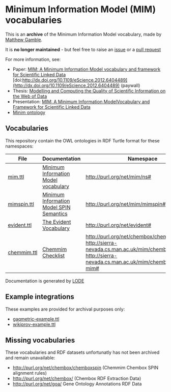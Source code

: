 # Minimum Information Model (MIM) vocabularies

This is an **archive** of the Minimum Information Model vocabulary, made by 
[Matthew Gamble](http://orcid.org/0000-0003-4913-1485).

It is **no longer maintained** - but feel free to raise an
[issue](https://github.com/ResearchObject/mim-vocabulary/issues)
or a [pull request](https://github.com/ResearchObject/mim-vocabulary/pulls)

For more information, see:

* Paper: [MIM: A Minimum Information Model vocabulary and framework for Scientific Linked Data](http://dx.doi.org/10.1109/eScience.2012.6404489) <br> [doi:http://dx.doi.org/10.1109/eScience.2012.6404489](http://dx.doi.org/10.1109/eScience.2012.6404489) (paywall)
* Thesis: [Modelling and Computing the Quality of Scientific Information on the Web of Data](https://www.escholar.manchester.ac.uk/uk-ac-man-scw:224381) 
* Presentation: [MIM:  A Minimum Information ModelVocabulary and Framework for Scientific Linked Data](http://dev.mygrid.org.uk/wiki/download/attachments/14418927/MIM-Complete.pdf)
* [Minim ontology](https://github.com/wf4ever/ro-manager/blob/master/Minim/Minim-description.md)


## Vocabularies

This repository contain the OWL ontologies in RDF Turtle format for these namespaces: 

| File | Documentation | Namespace |
| ---- | ------------- | --------- |
| [mim.ttl](mim.ttl) | [Minimum Information Model vocabulary](http://essepuntato.it/lode/owlapi/https://cdn.rawgit.com/ResearchObject/mim-vocabulary/2014-04-30/mim.ttl) | http://purl.org/net/mim/ns# | 
| [mimspin.ttl](mimspin.ttl) | [Minimum Information Model SPIN Semantics](http://essepuntato.it/lode/owlapi/https://cdn.rawgit.com/ResearchObject/mim-vocabulary/2014-04-30/mimspin.ttl) | http://purl.org/net/mim/mimspin# | 
| [evident.ttl](evident.ttl) | [The Evident Vocabulary](http://essepuntato.it/lode/owlapi/https://cdn.rawgit.com/ResearchObject/mim-vocabulary/2014-04-30/evident.ttl) | http://purl.org/net/evident# | 
| [chemmim.ttl](chemmim.ttl) | [Chemmim Checklist](http://essepuntato.it/lode/owlapi/https://cdn.rawgit.com/ResearchObject/mim-vocabulary/2014-04-30/evident.ttl) | http://purl.org/net/chembox/chemmim <br> http://sierra-nevada.cs.man.ac.uk/mim/chembox/chemmim <br> http://sierra-nevada.cs.man.ac.uk/mim/chembox/chembox-mim# | 

Documentation is generated by [LODE](http://www.essepuntato.it/lode/)

## Example integrations

These examples are provided for archival purposes only:

* [gaqmetric-example.ttl](gaqmetric-example.ttl)
* [wikiprov-example.ttl](wikiprov-example.ttl)

## Missing vocabularies

These vocabularies and RDF datasets unfortunatly has not been archived and remain unavailable:

* http://purl.org/net/chembox/chemboxspin (Chemmim Chembox SPIN alignment rules)
* http://purl.org/net/chembox/ (Chembox RDF Extraction Data)
* http://purl.org/net/goa/ Gene Ontology Annotations RDF Data
